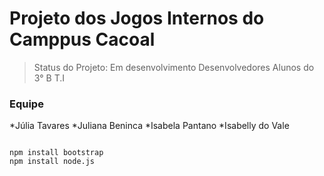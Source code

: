 # Projeto dos Jogos Internos do Camppus Cacoal

>Status do Projeto: Em desenvolvimento
>Desenvolvedores Alunos do 3° B T.I

### Equipe
*Júlia Tavares
*Juliana Beninca
*Isabela Pantano
*Isabelly do Vale

```

npm install bootstrap
npm install node.js
```
